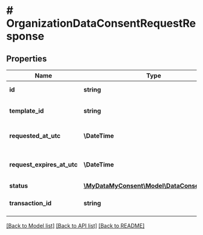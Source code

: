 # # OrganizationDataConsentRequestResponse

## Properties

Name | Type | Description | Notes
------------ | ------------- | ------------- | -------------
**id** | **string** | Consent request id | [optional]
**template_id** | **string** | Consent request template id | [optional]
**requested_at_utc** | **\DateTime** | Requested date time in utc zone | [optional]
**request_expires_at_utc** | **\DateTime** | Request expires date time in utc zone | [optional]
**status** | [**\MyDataMyConsent\Model\DataConsentStatus**](DataConsentStatus.md) |  | [optional]
**transaction_id** | **string** | Requested transaction id | [optional]

[[Back to Model list]](../../README.md#models) [[Back to API list]](../../README.md#endpoints) [[Back to README]](../../README.md)
